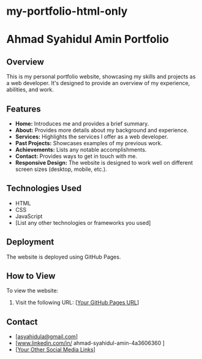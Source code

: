 # my-portfolio-html-only

# Ahmad Syahidul Amin Portfolio

## Overview

This is my personal portfolio website, showcasing my skills and projects as a web developer. It's designed to provide an overview of my experience, abilities, and work.

## Features

* **Home:** Introduces me and provides a brief summary.
* **About:** Provides more details about my background and experience.
* **Services:** Highlights the services I offer as a web developer.
* **Past Projects:** Showcases examples of my previous work.
* **Achievements:** Lists any notable accomplishments.
* **Contact:** Provides ways to get in touch with me.
* **Responsive Design:** The website is designed to work well on different screen sizes (desktop, mobile, etc.).

## Technologies Used

* HTML
* CSS
* JavaScript
* [List any other technologies or frameworks you used]

## Deployment

The website is deployed using GitHub Pages.

## How to View

To view the website:

1.  Visit the following URL: [[Your GitHub Pages URL](https://ahmadsa08.github.io/my-portfolio-html-only/)] 

## Contact

* [asyahidula@gmail.com]
* [www.linkedin.com/in/
ahmad-syahidul-amin-4a3606360
]
* [[Your Other Social Media Links](https://api.whatsapp.com/send/?phone=601161301310&text&type=phone_number&app_absent=0)]
